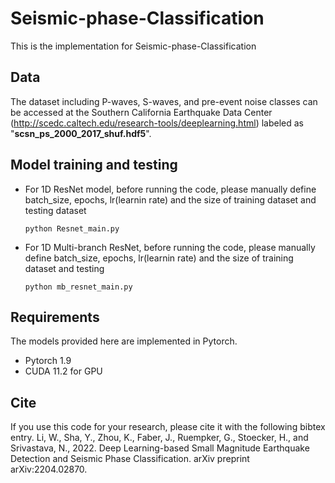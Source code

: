 # Seismic-phase-Classification
This is the implementation for Seismic-phase-Classification

## Data
The dataset including P-waves, S-waves, and pre-event noise classes can be accessed at the Southern California Earthquake Data Center (http://scedc.caltech.edu/research-tools/deeplearning.html) labeled as "**scsn_ps_2000_2017_shuf.hdf5**".

## Model training and testing
- For 1D ResNet model, before running the code, please manually define batch_size, epochs, lr(learnin rate) and the size of training dataset and testing dataset
  ```
  python Resnet_main.py
  ```
- For 1D Multi-branch ResNet, before running the code, please manually define batch_size, epochs, lr(learnin rate) and the size of training dataset and testing 
  ```
  python mb_resnet_main.py
  ```
## Requirements
The models provided here are implemented in Pytorch.
- Pytorch 1.9
- CUDA 11.2 for GPU

## Cite
If you use this code for your research, please cite it with the following bibtex entry.
Li, W., Sha, Y., Zhou, K., Faber, J., Ruempker, G., Stoecker, H., and Srivastava, N., 2022. Deep Learning-based Small Magnitude Earthquake Detection and Seismic Phase Classification. arXiv preprint arXiv:2204.02870.
